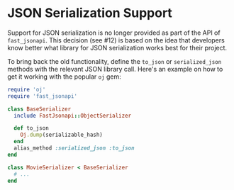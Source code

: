 # JSON Serialization Support

Support for JSON serialization is no longer provided as part of the API of
`fast_jsonapi`. This decision (see #12) is based on the idea that developers
know better what library for JSON serialization works best for their project.

To bring back the old functionality, define the `to_json` or `serialized_json`
methods with the relevant JSON library call. Here's an example on how to get
it working with the popular `oj` gem:

```ruby
require 'oj'
require 'fast_jsonapi'

class BaseSerializer
  include FastJsonapi::ObjectSerializer

  def to_json
    Oj.dump(serializable_hash)
  end
  alias_method :serialized_json :to_json
end

class MovieSerializer < BaseSerializer
  # ...
end
```
